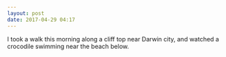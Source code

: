 ```yaml
---
layout: post
date: 2017-04-29 04:17
---
```

I took a walk this morning along a cliff top near Darwin city, and watched a crocodile swimming near the beach below.
